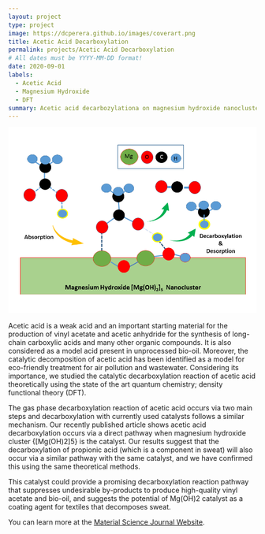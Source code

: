 ```yaml
---
layout: project
type: project
image: https://dcperera.github.io/images/coverart.png
title: Acetic Acid Decarboxylation
permalink: projects/Acetic Acid Decarboxylation
# All dates must be YYYY-MM-DD format!
date: 2020-09-01
labels:
  - Acetic Acid
  - Magnesium Hydroxide
  - DFT
summary: Acetic acid decarbozylationa on magnesium hydroxide nanoclusters using the density functional theory.
---
```


<img class="ui medium right floated rounded image" src="/images/coverart.png">

Acetic acid is a weak acid and an important starting material for the production of vinyl acetate and acetic anhydride for the synthesis of long-chain carboxylic acids and many other organic compounds. It is also considered as a model acid present in unprocessed bio-oil. Moreover, the catalytic decomposition of acetic acid has been identified as a model for eco-friendly treatment for air pollution and wastewater. Considering its importance, we studied the catalytic decarboxylation reaction of acetic acid theoretically using the state of the art quantum chemistry; density functional theory (DFT).

The gas phase decarboxylation reaction of acetic acid occurs via two main steps and decarboxylation with currently used catalysts follows a similar mechanism.  Our recently published article  shows acetic acid decarboxylation occurs via a direct pathway when magnesium hydroxide cluster {[Mg(OH)2]5} is the catalyst. Our results suggest  that the decarboxylation of propionic acid (which is a component in sweat) will also occur via  a similar pathway with the same catalyst, and  we have confirmed this using the same theoretical methods.

This catalyst could provide a promising decarboxylation reaction pathway that suppresses undesirable by-products to produce high-quality vinyl acetate and bio-oil, and suggests the potential of Mg(OH)2 catalyst as a coating agent for textiles that decomposes sweat.




You can learn more at the [Material Science Journal Website](https://doi.org/10.1007/s10853-020-05196-z).



